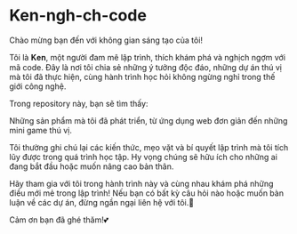 # Ken-ngh-ch-code
Chào mừng bạn đến với không gian sáng tạo của tôi! 

Tôi là 𝐊𝐞𝐧, một người đam mê lập trình, thích khám phá và nghịch ngợm với mã code. Đây là nơi tôi chia sẻ những ý tưởng độc đáo, những dự án thú vị mà tôi đã thực hiện, cùng hành trình học hỏi không ngừng nghỉ trong thế giới công nghệ.

Trong repository này, bạn sẽ tìm thấy:

Những sản phẩm mà tôi đã phát triển, từ ứng dụng web đơn giản đến những mini game thú vị.

Tôi thường ghi chú lại các kiến thức, mẹo vặt và bí quyết lập trình mà tôi tích lũy được trong quá trình học tập. Hy vọng chúng sẽ hữu ích cho những ai đang bắt đầu hoặc muốn nâng cao bản thân. 

Hãy tham gia với tôi trong hành trình này và cùng nhau khám phá những điều mới mẻ trong lập trình! Nếu bạn có bất kỳ câu hỏi nào hoặc muốn bàn luận về các dự án, đừng ngần ngại liên hệ với tôi.💟

Cảm ơn bạn đã ghé thăm!💕
